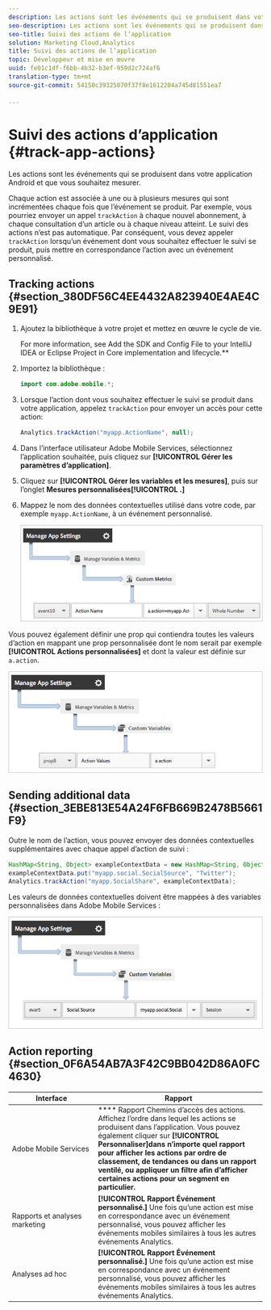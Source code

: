 ```yaml
---
description: Les actions sont les événements qui se produisent dans votre application Android et que vous souhaitez mesurer.
seo-description: Les actions sont les événements qui se produisent dans votre application Android et que vous souhaitez mesurer.
seo-title: Suivi des actions de l’application
solution: Marketing Cloud,Analytics
title: Suivi des actions de l’application
topic: Développeur et mise en œuvre
uuid: fe01c1df-f6bb-4b32-b3ef-959d2c724af6
translation-type: tm+mt
source-git-commit: 54150c39325070f37f8e1612204a745d81551ea7

---
```



# Suivi des actions d’application {#track-app-actions}

Les actions sont les événements qui se produisent dans votre application Android et que vous souhaitez mesurer.

Chaque action est associée à une ou à plusieurs mesures qui sont incrémentées chaque fois que l’événement se produit. Par exemple, vous pourriez envoyer un appel `trackAction` à chaque nouvel abonnement, à chaque consultation d’un article ou à chaque niveau atteint. Le suivi des actions n’est pas automatique. Par conséquent, vous devez appeler `trackAction` lorsqu’un événement dont vous souhaitez effectuer le suivi se produit, puis mettre en correspondance l’action avec un événement personnalisé.

## Tracking actions {#section_380DF56C4EE4432A823940E4AE4C9E91}

1. Ajoutez la bibliothèque à votre projet et mettez en œuvre le cycle de vie.

   For more information, see Add the SDK and Config File to your IntelliJ IDEA or Eclipse Project in Core implementation and lifecycle.**[](/help/android/getting-started/dev-qs.md)

1. Importez la bibliothèque :

   ```java
   import com.adobe.mobile.*;
   ```

1. Lorsque l’action dont vous souhaitez effectuer le suivi se produit dans votre application, appelez `trackAction` pour envoyer un accès pour cette action:

   ```java
   Analytics.trackAction("myapp.ActionName", null);
   ```

1. Dans l’interface utilisateur Adobe Mobile Services, sélectionnez l’application souhaitée, puis cliquez sur **[!UICONTROL Gérer les paramètres d’application]**.
1. Cliquez sur **[!UICONTROL Gérer les variables et les mesures]**, puis sur l’onglet **Mesures personnalisées[!UICONTROL .]**

1. Mappez le nom des données contextuelles utilisé dans votre code, par exemple `myapp.ActionName`, à un événement personnalisé.

   ![](assets/map-event-context-data.png)

Vous pouvez également définir une prop qui contiendra toutes les valeurs d’action en mappant une prop personnalisée dont le nom serait par exemple **[!UICONTROL Actions personnalisées]** et dont la valeur est définie sur `a.action`.

![](assets/map-custom-prop.png)

## Sending additional data {#section_3EBE813E54A24F6FB669B2478B5661F9}

Outre le nom de l’action, vous pouvez envoyer des données contextuelles supplémentaires avec chaque appel d’action de suivi :

```java
HashMap<String, Object> exampleContextData = new HashMap<String, Object>(); 
exampleContextData.put("myapp.social.SocialSource", "Twitter"); 
Analytics.trackAction("myapp.SocialShare", exampleContextData);
```

Les valeurs de données contextuelles doivent être mappées à des variables personnalisées dans Adobe Mobile Services :

![](assets/map-variable-context-action.png)

## Action reporting {#section_0F6A54AB7A3F42C9BB042D86A0FC4630}

| Interface | Rapport |
|--- |--- |
| Adobe Mobile Services   | **** Rapport Chemins d’accès des actions.  Affichez l’ordre dans lequel les actions se produisent dans l’application. Vous pouvez également cliquer sur **[!UICONTROL Personnaliser]dans n’importe quel rapport pour afficher les actions par ordre de classement, de tendances ou dans un rapport ventilé, ou appliquer un filtre afin d’afficher certaines actions pour un segment en particulier.** |
| Rapports et analyses marketing | **[!UICONTROL Rapport Événement personnalisé.]**  Une fois qu’une action est mise en correspondance avec un événement personnalisé, vous pouvez afficher les événements mobiles similaires à tous les autres événements Analytics. |
| Analyses ad hoc | **[!UICONTROL Rapport Événement personnalisé.]**  Une fois qu’une action est mise en correspondance avec un événement personnalisé, vous pouvez afficher les événements mobiles similaires à tous les autres événements Analytics. |

